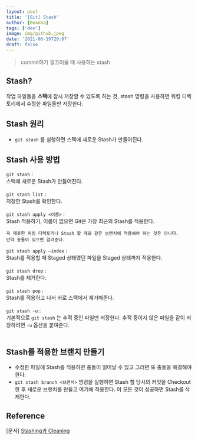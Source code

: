 ```yaml
---
layout: post
title: '[Git] Stash'
author: [Beanba]
tags: ['dev']
image: img/github.jpeg
date: '2021-06-19T20:07'
draft: false
---
```


> commit하기 껄끄러울 때 사용하는 stash

## Stash?

작업 파일들을 **스택**에 잠시 저장할 수 있도록 하는 것, stash 명령을 사용하면 워킹 디렉토리에서 수정한 파일들만 저장한다.

## Stash 원리

- `git stash` 를 실행하면 스택에 새로운 Stash가 만들어진다.

## Stash 사용 방법

`git stash` : <br />스택에 새로운 Stash가 만들어진다.<br /><br />
`git stash list` : <br />저장한 Stash를 확인한다.<br /><br />
`git stash apply <이름>` : <br />Stash 적용하기, 이름이 없으면 Git은 가장 최근의 Stash를 적용한다.<br />

    꼭 깨끗한 워킹 디렉토리나 Stash 할 때와 같은 브랜치에 적용해야 하는 것은 아니다.
    만약 충돌이 있으면 알려준다.

`git stash apply —index` : <br />Stash를 적용할 때 Staged 상태였던 파일을 Staged 상태까지 적용한다.<br /><br />
`git stash drop` : <br />Stash를 제거한다.<br /><br />
`git stash pop` : <br />Stash를 적용하고 나서 바로 스택에서 제거해준다.<br /><br />
`git stash -u` : <br />기본적으로 `git stash` 는 추적 중인 파일만 저장한다. 추적 중이지 않은 파일을 같이 저장하려면 `-u` 옵션을 붙여준다.<br /><br />

## Stash를 적용한 브랜치 만들기

- 수정한 파일에 Stash를 적용하면 충돌이 일어날 수 있고 그러면 또 충돌을 해결해야 한다.
- `git stash branch <브랜치>` 명령을 실행하면 Stash 할 당시의 커밋을 Checkout 한 후 새로운 브랜치를 만들고 여기에 적용한다. 이 모든 것이 성공하면 Stash를 삭제한다.

## Reference

[문서] [Stashing과 Cleaning](https://git-scm.com/book/ko/v2/Git-%EB%8F%84%EA%B5%AC-Stashing%EA%B3%BC-Cleaning)
